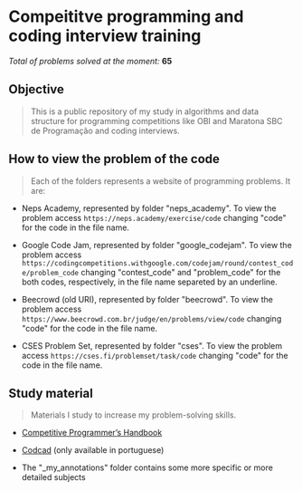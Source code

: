 
  

# Compeititve programming and coding interview training

  

*Total of problems solved at the moment:*  **65**

  

## Objective

  

>This is a public repository of my study in algorithms and data structure for programming competitions like OBI and Maratona SBC de Programação and coding interviews.

  
  

## How to view the problem of the code

  

>Each of the folders represents a website of programming problems. It are:

  

* Neps Academy, represented by folder "neps_academy". To view the problem access `https://neps.academy/exercise/code` changing "code" for the code in the file name.

* Google Code Jam, represented by folder "google_codejam". To view the problem access `https://codingcompetitions.withgoogle.com/codejam/round/contest_code/problem_code` changing "contest_code" and "problem_code" for the both codes, respectively, in the file name separeted by an underline.

* Beecrowd (old URI), represented by folder "beecrowd". To view the problem access `https://www.beecrowd.com.br/judge/en/problems/view/code` changing "code" for the code in the file name.

* CSES Problem Set, represented by folder "cses". To view the problem access `https://cses.fi/problemset/task/code` changing "code" for the code in the file name.

  

## Study material

  

> Materials I study to increase my problem-solving skills.

  

* [Competitive Programmer’s Handbook](https://cses.fi/book/book.pdf)

*  [Codcad](https://neps.academy/br/codcad) (only available in portuguese)

* The "_my_annotations" folder contains some more specific or more detailed subjects